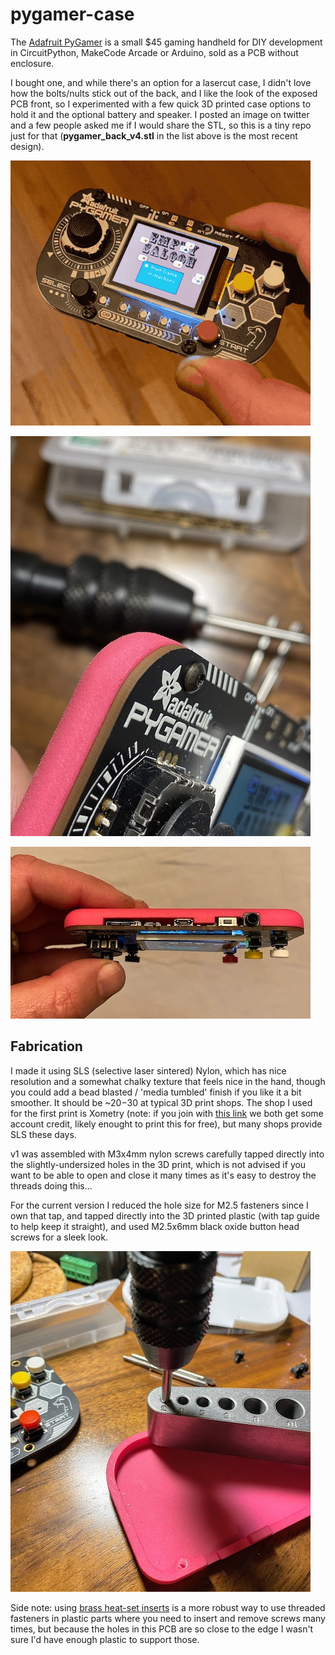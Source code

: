 # pygamer-case

The [Adafruit PyGamer](https://www.adafruit.com/product/4242) is a small $45 gaming handheld for DIY development in CircuitPython, MakeCode Arcade or Arduino, sold as a PCB without enclosure.

I bought one, and while there's an option for a lasercut case, I didn't love how the bolts/nults stick out of the back, and I like the look of the exposed PCB front, so I experimented with a few quick 3D printed case options to hold it and the optional battery and speaker. I posted an image on twitter and a few people asked me if I would share the STL, so this is a tiny repo just for that (**pygamer_back_v4.stl** in the list above is the most recent design).

![animation of pygamer in case](images/pygamer-backcase1.gif)

![](images/pygamer_v4_button.JPG)

![](images/pygamer_v4_top.JPG)

## Fabrication

I made it using SLS (selective laser sintered) Nylon, which has nice resolution and a somewhat chalky texture that feels nice in the hand, though you could add a bead blasted / 'media tumbled' finish if you like it a bit smoother. It should be ~$20-$30 at typical 3D print shops. The shop I used for the first print is Xometry (note: if you join with [this link](https://mbsy.co/3qpWPJ) we both get some account credit, likely enought to print this for free), but many shops provide SLS these days.

v1 was assembled with M3x4mm nylon screws carefully tapped directly into the slightly-undersized holes in the 3D print, which is not advised if you want to be able to open and close it many times as it's easy to destroy the threads doing this... 

For the current version I reduced the hole size for M2.5 fasteners since I own that tap, and tapped directly into the 3D printed plastic (with tap guide to help keep it straight), and used M2.5x6mm black oxide button head screws for a sleek look.

![](images/pygamer_v4_tap.JPG)

Side note: using [brass heat-set inserts](https://www.adafruit.com/product/4256) is a more robust way to use threaded fasteners in plastic parts where you need to insert and remove screws many times, but because the holes in this PCB are so close to the edge I wasn't sure I'd have enough plastic to support those.
